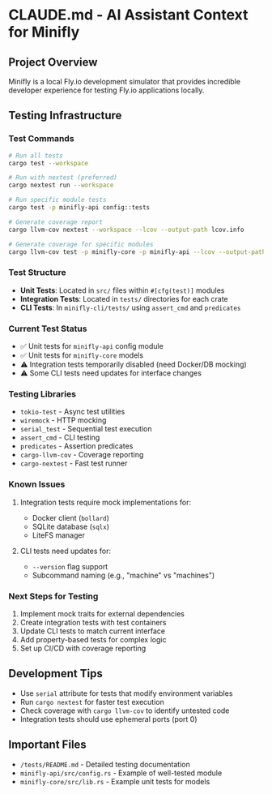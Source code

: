 # CLAUDE.md - AI Assistant Context for Minifly

## Project Overview
Minifly is a local Fly.io development simulator that provides incredible developer experience for testing Fly.io applications locally.

## Testing Infrastructure

### Test Commands
```bash
# Run all tests
cargo test --workspace

# Run with nextest (preferred)
cargo nextest run --workspace

# Run specific module tests
cargo test -p minifly-api config::tests

# Generate coverage report
cargo llvm-cov nextest --workspace --lcov --output-path lcov.info

# Generate coverage for specific modules
cargo llvm-cov test -p minifly-core -p minifly-api --lcov --output-path coverage.lcov
```

### Test Structure
- **Unit Tests**: Located in `src/` files within `#[cfg(test)]` modules
- **Integration Tests**: Located in `tests/` directories for each crate
- **CLI Tests**: In `minifly-cli/tests/` using `assert_cmd` and `predicates`

### Current Test Status
- ✅ Unit tests for `minifly-api` config module
- ✅ Unit tests for `minifly-core` models  
- ⚠️  Integration tests temporarily disabled (need Docker/DB mocking)
- ⚠️  Some CLI tests need updates for interface changes

### Testing Libraries
- `tokio-test` - Async test utilities
- `wiremock` - HTTP mocking
- `serial_test` - Sequential test execution
- `assert_cmd` - CLI testing
- `predicates` - Assertion predicates
- `cargo-llvm-cov` - Coverage reporting
- `cargo-nextest` - Fast test runner

### Known Issues
1. Integration tests require mock implementations for:
   - Docker client (`bollard`)
   - SQLite database (`sqlx`)
   - LiteFS manager

2. CLI tests need updates for:
   - `--version` flag support
   - Subcommand naming (e.g., "machine" vs "machines")

### Next Steps for Testing
1. Implement mock traits for external dependencies
2. Create integration tests with test containers
3. Update CLI tests to match current interface
4. Add property-based tests for complex logic
5. Set up CI/CD with coverage reporting

## Development Tips
- Use `serial` attribute for tests that modify environment variables
- Run `cargo nextest` for faster test execution
- Check coverage with `cargo llvm-cov` to identify untested code
- Integration tests should use ephemeral ports (port 0)

## Important Files
- `/tests/README.md` - Detailed testing documentation
- `minifly-api/src/config.rs` - Example of well-tested module
- `minifly-core/src/lib.rs` - Example unit tests for models